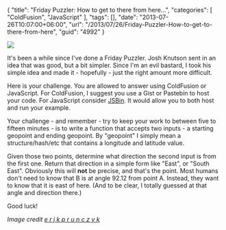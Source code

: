 {
	"title": "Friday Puzzler: How to get to there from here...",
	"categories": [
		"ColdFusion",
		"JavaScript"
	],
	"tags": [],
	"date": "2013-07-26T10:07:00+06:00",
	"url": "/2013/07/26/Friday-Puzzler-How-to-get-to-there-from-here",
	"guid": "4992"
}

<img src="http://static.raymondcamden.com/images/4402065176_60a746cf19_b.jpg" />

It's been a while since I've done a Friday Puzzler. Josh Knutson sent in an idea that was good, but a bit simpler. Since I'm an evil bastard, I took his simple idea and made it - hopefully - just the right amount more difficult.
<!--more-->
Here is your challenge. You are allowed to answer using ColdFusion or JavaScript. For ColdFusion, I suggest you use a Gist or Pastebin to host your code. For JavaScript consider <a href="http://www.jsbin.com">JSBin</a>. It would allow you to both host and run your example. 

Your challenge - and remember - try to keep your work to between five to fifteen minutes - is to write a function that accepts two inputs - a starting geopoint and ending geopoint. By "geopoint" I simply mean a structure/hash/etc that contains a longitude and latitude value.

Given those two points, determine what direction the second input is from the first one. Return that direction in a simple form like "East", or "South East". Obviously this will <strong>not</strong> be precise, and that's the point. Most humans don't need to know that B is at angle 92.12 from point A. Instead, they want to know that it is east of here. (And to be clear, I totally guessed at that angle and direction there.)

Good luck!

<i>Image credit <a href="http://www.flickr.com/photos/24842486@N07/">e r j k p r u n c z y k</a></i>